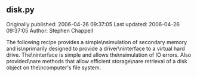 ## disk.py

Originally published: 2006-04-26 09:37:05
Last updated: 2006-04-26 09:37:05
Author: Stephen Chappell

The following recipe provides a simple\nsimulation of secondary memory and is\nprimarily designed to provide a driver\ninterface to a virtual hard drive. The\ninterface is simple and allows the\nsimulation of IO errors. Also provided\nare methods that allow efficient storage\nare retrieval of a disk object on the\ncomputer's file system.